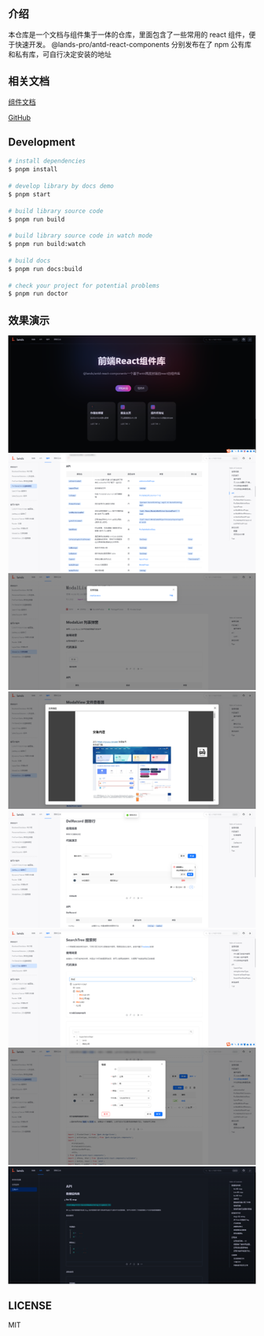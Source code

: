 ## 介绍

本仓库是一个文档与组件集于一体的仓库，里面包含了一些常用的 react 组件，便于快速开发。
@lands-pro/antd-react-components 分别发布在了 npm 公有库和私有库，可自行决定安装的地址

## 相关文档

[组件文档](component.lantao.work)

[GitHub](npm.lantao.work)

## Development

```bash
# install dependencies
$ pnpm install

# develop library by docs demo
$ pnpm start

# build library source code
$ pnpm run build

# build library source code in watch mode
$ pnpm run build:watch

# build docs
$ pnpm run docs:build

# check your project for potential problems
$ pnpm run doctor
```

## 效果演示

![alt text](img/Snipaste_2024-03-27_11-55-13.png)
![alt text](img/Snipaste_2024-03-27_11-59-28.png)
![alt text](img/Snipaste_2024-03-27_11-58-24.png)
![alt text](img/Snipaste_2024-03-27_11-57-46.png)
![alt text](img/Snipaste_2024-03-27_11-57-10.png)
![alt text](img/Snipaste_2024-03-27_11-56-49.png)
![alt text](img/Snipaste_2024-03-27_11-56-35.png)
![alt text](img/Snipaste_2024-03-27_11-55-31.png)

## LICENSE

MIT
